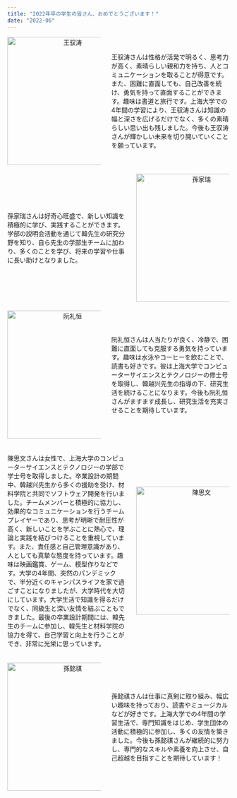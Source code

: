 ```yaml
---
title: "2022年卒の学生の皆さん、おめでとうございます！"
date: "2022-06"
---
```


<div>
  <div style="display:flex; margin-bottom:20px; align-items:center;">
    <div style="width:42%; text-align:center;">
      <img src="/images/indexPic/2022/newPostgraduate_/wangyutao.jpg" alt="王驭涛" style="width:280px; height:290px;" />
    </div>
    <div style="width:58%; display:flex; align-items:center; padding-left:24px;">
      <p>王驭涛さんは性格が活発で明るく、思考力が高く、素晴らしい親和力を持ち、人とコミュニケーションを取ることが得意です。また、困難に直面しても、自己改善を続け、勇気を持って直面することができます。趣味は書道と旅行です。上海大学での4年間の学習により、王驭涛さんは知識の幅と深さを広げるだけでなく、多くの素晴らしい思い出も残しました。今後も王驭涛さんが輝かしい未来を切り開いていくことを願っています。</p>
    </div>
  </div>
  
  <div style="display:flex; margin-bottom:20px; align-items:center;">
    <div style="width:58%; display:flex; align-items:center; padding-right:24px;">
      <p>孫家瑞さんは好奇心旺盛で、新しい知識を積極的に学び、実践することができます。学部の説明会活動を通じて韓先生の研究分野を知り、自ら先生の学部生チームに加わり、多くのことを学び、将来の学習や仕事に長い助けとなりました。</p>
    </div>
    <div style="width:42%; text-align:center;">
      <img src="/images/indexPic/2022/newPostgraduate_/sunjiarui.jpg" alt="孫家瑞" style="width:280px; height:290px;" />
    </div>
  </div>
  
  <div style="display:flex; margin-bottom:20px; align-items:center;">
    <div style="width:42%; text-align:center;">
      <img src="/images/indexPic/2022/newPostgraduate_/ruanliheng.jpg" alt="阮礼恒" style="width:280px; height:290px;" />
    </div>
    <div style="width:58%; display:flex; align-items:center; padding-left:24px;">
      <p>阮礼恒さんは人当たりが良く、冷静で、困難に直面しても克服する勇気を持っています。趣味は水泳やコーヒーを飲むことで、読書も好きです。彼は上海大学でコンピューターサイエンスとテクノロジーの修士号を取得し、韓越兴先生の指導の下、研究生活を続けることになります。今後も阮礼恒さんがますます成長し、研究生活を充実させることを期待しています。</p>
    </div>
  </div>
  
  <div style="display:flex; margin-bottom:20px; align-items:center;">
    <div style="width:58%; display:flex; align-items:center; padding-right:24px;">
      <p>陳思文さんは女性で、上海大学のコンピューターサイエンスとテクノロジーの学部で学士号を取得しました。卒業設計の期間中、韓越兴先生から多くの援助を受け、材料学院と共同でソフトウェア開発を行いました。チームメンバーと積極的に協力し、効果的なコミュニケーションを行うチームプレイヤーであり、思考が明晰で耐圧性が高く、新しいことを学ぶことに熱心で、理論と実践を結びつけることを重視しています。また、責任感と自己管理意識があり、人としても真摯な態度を持っています。趣味は映画鑑賞、ゲーム、模型作りなどです。大学の4年間、突然のパンデミックで、半分近くのキャンパスライフを家で過ごすことになりましたが、大学時代を大切にしています。大学生活で知識を得るだけでなく、同級生と深い友情を結ぶこともできました。最後の卒業設計期間には、韓先生のチームに参加し、韓先生と材料学院の協力を得て、自己学習と向上を行うことができ、非常に光栄に思っています。</p>
    </div>
    <div style="width:42%; text-align:center;">
      <img src="/images/indexPic/2022/newPostgraduate_/chenwensi.jpg" alt="陳思文" style="width:280px; height:290px;" />
    </div>
  </div>
  
  <div style="display:flex; margin-bottom:20px; align-items:center;">
    <div style="width:42%; text-align:center;">
      <img src="/images/indexPic/2022/newPostgraduate_/sunyiqi.png" alt="孫懿祺" style="width:280px; height:290px;" />
    </div>
    <div style="width:58%; display:flex; align-items:center; padding-left:24px;">
      <p>孫懿祺さんは仕事に真剣に取り組み、幅広い趣味を持っており、読書やミュージカルなどが好きです。上海大学での4年間の学習生活で、専門知識をはじめ、学生団体の活動に積極的に参加し、多くの友情を築きました。今後も孫懿祺さんが継続的に努力し、専門的なスキルや素養を向上させ、自己超越を目指すことを期待しています！</p>
    </div>
  </div>
</div>